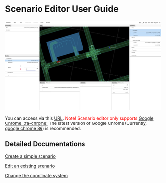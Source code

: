 # Scenario Editor User Guide
![](screenshot02.png)

You can access via this [URL](https://scenario.tier4.jp/scenario_editor/restricted/).
<font color="Red">Note! Scenario editor only supports [Google Chrome. :fa-chrome:](https://www.google.com/intl/ja_jp/chrome/)</font>
The latest version of Google Chrome (Currently, [google chrome 86](https://developers.google.com/web/updates/2020/10/nic86)) is recommended.

## Detailed Documentations

[Create a simple scenario](./CreateSimpleScenario.md)

[Edit an existing scenario](./EditExistingScenario.md)

[Change the coordinate system](./ChangeCoordinate.md)
